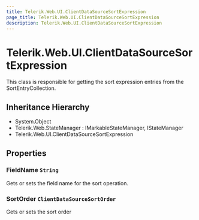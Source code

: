 ```yaml
---
title: Telerik.Web.UI.ClientDataSourceSortExpression
page_title: Telerik.Web.UI.ClientDataSourceSortExpression
description: Telerik.Web.UI.ClientDataSourceSortExpression
---
```


# Telerik.Web.UI.ClientDataSourceSortExpression

This class is responsible for getting the sort 
            expression entries from the SortEntryCollection.

## Inheritance Hierarchy

* System.Object
* Telerik.Web.StateManager : IMarkableStateManager, IStateManager
* Telerik.Web.UI.ClientDataSourceSortExpression

## Properties

###  FieldName `String`

Gets or sets the field name for the sort operation.

###  SortOrder `ClientDataSourceSortOrder`

Gets or sets the sort order

